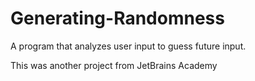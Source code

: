 # Generating-Randomness
A program that analyzes user input to guess future input.


This was another project from JetBrains Academy
